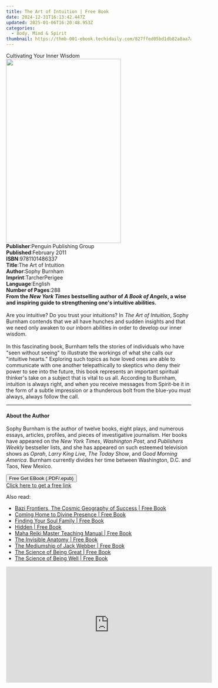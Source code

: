 ```yaml
---
title: The Art of Intuition | Free Book
date: 2024-12-31T16:13:42.447Z
updated: 2025-01-06T16:20:48.953Z
categories:
  - Body, Mind & Spirit
thumbnail: https://thmb-001-ebook.techidaily.com/827ffed05bd1db82a8aa7a2873841764675f5dbadec4f832a42a63f9c312c6ff.jpg
---
```

<main id="book-container">
  <div class="flex flex-col">
    <div class="book-brief flex-1 py-6 px-4 sm:p-6 md:py-10 md:px-8">
      <!-- brief-->
      <div class="book-brief-main">Cultivating Your Inner Wisdom</div>
    </div>
    <div
      class="book-meta-info flex-1 grid gap-4 col-start-1 col-end-3 row-start-1 sm:mb-6 sm:grid-cols-4 lg:gap-6 lg:col-start-2 lg:row-end-6 lg:row-span-6 lg:mb-0"
    >
      <div
        class="book-meta-info-left place-content-center mt-4 p-4 text-sm leading-6 col-start-2 col-span-2 dark:text-slate-400"
      >
        <img
          class="w-full h-500 object-cover rounded-lg sm:h-255 sm:col-span-2 lg:col-span-full"
          src="https://img-001-ebook.techidaily.com/b03bfd6c230b4c42f241e977428a36cae801ebe48166d6610d51de40ae428724.jpg"
          alt=""
          width="312"
          height="500"
        />
      </div>
      <div
        class="book-meta-info-right mt-2 col-start-1 row-start-2 col-span-3 self-center"
      >
        <!-- meta data  -->
        <div class="flex flex-col px-4 md:px-8">
          <div class="flex-1">
            <strong>Publisher</strong>:<span class="px-2"
              >Penguin Publishing Group</span
            >
          </div>
          <div class="flex-1">
            <strong>Published</strong>:<span class="px-2">February 2011</span>
          </div>
          <div class="flex-1">
            <strong>ISBN</strong>:<span class="px-2">9781101486337</span>
          </div>
          <div class="flex-1">
            <strong>Title</strong>:<span class="px-2"
              >The Art of Intuition</span
            >
          </div>
          <div class="flex-1">
            <strong>Author</strong>:<span class="px-2">Sophy Burnham</span>
          </div>
          <div class="flex-1">
            <strong>Imprint</strong>:<span class="px-2">TarcherPerigee</span>
          </div>
          <div class="flex-1">
            <strong>Language</strong>:<span class="px-2">English</span>
          </div>
          <div class="flex-1">
            <strong>Number of Pages</strong>:<span class="px-2">288</span>
          </div>
        </div>
      </div>
    </div>
    <div class="book-description flex-1 py-6 px-4 sm:p-6 md:py-10 md:px-8">
      <div class="book-description-main">
        <div accordion-content="" id="description">
          <b
            >From the <i>New York Times</i> bestselling author of
            <i>A Book of Angels</i>, a wise and inspiring guide to strengthening
            one's intuitive abilities.
          </b>
          <br /><br />
          Are you intuitive? Do you trust your intuitions? In
          <i>The Art of Intuition</i>, Sophy Burnham contends that we all have
          hunches and sudden insights and that we need only awaken to our inborn
          abilities in order to develop our inner wisdom. <br /><br />
          In this fascinating book, Burnham tells the stories of individuals who
          have "seen without seeing" to illustrate the workings of what she
          calls our "intuitive hearts." Exploring such topics as how loved ones
          are able to communicate with one another telepathically to skeptics
          who deny their power to see into the future, this book represents an
          important spiritual thinker's take on a subject that is vital to us
          all. According to Burnham, intuition is always right, and when you
          receive messages from Spirit-be it in the form of a subtle impression
          or a thunderous bolt from the blue-you must always, always follow the
          call.
        </div>
        <div class="accordion-fader"></div>
      </div>
    </div>
    <div class="book-excerpts flex-1 py-6 px-4 sm:p-6 md:py-10 md:px-8">
      <!-- excerpts-->
      <div class="book-excerpts-main">
        <hr />
        <h4 class="placeholder placeholder-heading">
          <span>About the Author</span>
        </h4>
        <p>
          Sophy Burnham is the author of twelve books, eight plays, and numerous
          essays, articles, profiles, and pieces of investigative journalism.
          Her books have appeared on the <i>New York Times</i>,
          <i>Washington Post</i>, and <i>Publishers Weekly</i> bestseller lists,
          and she has appeared on such esteemed television shows as
          <i>Oprah</i>, <i>Larry King Live</i>, <i>The Today Show</i>, and
          <i>Good Morning America</i>. Burnham currently divides her time
          between Washington, D.C. and Taos, New Mexico.
        </p>
      </div>
    </div>
    <div
      class="book-about-author flex-1 py-6 px-4 sm:p-6 md:py-10 md:px-8"
    ></div>
    <div class="book-free-get flex-1 py-6 px-4 sm:p-6 md:py-10 md:px-8">
      <button
        id="btn-free-get"
        class="bg-blue-500 hover:bg-blue-700 text-white font-bold py-2 px-4 rounded"
      >
        Free Get EBook (.PDF/.epub)
      </button>
      <div id="countdown-display" class="px-2 text-lg mt-2"></div>
      <a
        id="free-link"
        class="hidden bg-blue-500 hover:bg-blue-700 text-white font-bold py-2 px-4 rounded"
        href="https://www.ebooks.com/en-us/book/593473/the-art-of-intuition/sophy-burnham/"
        target="_blank"
        >Click here to get a free link</a
      >
    </div>
    <script>
      let countdownTime = 0;
      let countdownInterval = null;
      document
        .getElementById('btn-free-get')
        .addEventListener('click', startCountdown);
      function startCountdown() {
        countdownTime = new Date().getTime() + 60000 * 3;
        countdownInterval = setInterval(updateCountdown, 1000);
        document.getElementById('btn-free-get').disabled = true;
        document
          .getElementById('btn-free-get')
          .classList.add('bg-gray-500', 'cursor-not-allowed');
      }
      function updateCountdown() {
        let currentTime = new Date().getTime();
        let timeLeft = countdownTime - currentTime;
        let secondsLeft = Math.floor(timeLeft / 1000);
        document.getElementById('countdown-display').innerHTML =
          `Remaining time: ${secondsLeft} seconds.`;
        if (secondsLeft <= 0) {
          clearInterval(countdownInterval);
          document.getElementById('btn-free-get').classList.add('hidden');
          document.getElementById('free-link').classList.remove('hidden');
          document.getElementById('countdown-display').innerHTML = '';
        }
      }
    </script>
  </div>
</main>

<ins class="adsbygoogle"
      style="display:block"
      data-ad-client="ca-pub-7571918770474297"
      data-ad-slot="8358498916"
      data-ad-format="auto"
      data-full-width-responsive="true"></ins>
    

<span class="atpl-alsoreadstyle">Also read:</span>
<div><ul>
<li><a href="https://novels-ebooks.techidaily.com/209869628-9781999375904-bazi-frontiers-the-cosmic-geography-of-success/"><u>Bazi Frontiers, The Cosmic Geography of Success | Free Book</u></a></li>
<li><a href="https://novels-ebooks.techidaily.com/209870563-9780578457482-coming-home-to-divine-presence/"><u>Coming Home to Divine Presence | Free Book</u></a></li>
<li><a href="https://novels-ebooks.techidaily.com/209869459-9781999701420-finding-your-soul-family/"><u>Finding Your Soul Family | Free Book</u></a></li>
<li><a href="https://novels-ebooks.techidaily.com/209869791-9780578458731-hidden/"><u>Hidden | Free Book</u></a></li>
<li><a href="https://novels-ebooks.techidaily.com/209870630-9780578475011-maha-reiki-master-teaching-manual/"><u>Maha Reiki Master Teaching Manual | Free Book</u></a></li>
<li><a href="https://novels-ebooks.techidaily.com/209870417-9781732849518-the-invisible-anatomy/"><u>The Invisible Anatomy | Free Book</u></a></li>
<li><a href="https://novels-ebooks.techidaily.com/209870691-9781908421340-the-mediumship-of-jack-webber/"><u>The Mediumship of Jack Webber | Free Book</u></a></li>
<li><a href="https://novels-ebooks.techidaily.com/209870558-9789388760515-the-science-of-being-great/"><u>The Science of Being Great | Free Book</u></a></li>
<li><a href="https://novels-ebooks.techidaily.com/209870561-9789388760522-the-science-of-being-well/"><u>The Science of Being Well | Free Book</u></a></li>
</ul></div>

<!-- affiliate ads begin -->
<iframe width="560" height="315" src="https://www.youtube.com/embed/0OxkndZbIA4?si=TWJlkTbYKsVag8-q" title="YouTube video player" frameborder="0" allow="accelerometer; autoplay; clipboard-write; encrypted-media; gyroscope; picture-in-picture; web-share" referrerpolicy="strict-origin-when-cross-origin" allowfullscreen></iframe>
<!-- affiliate ads end -->

